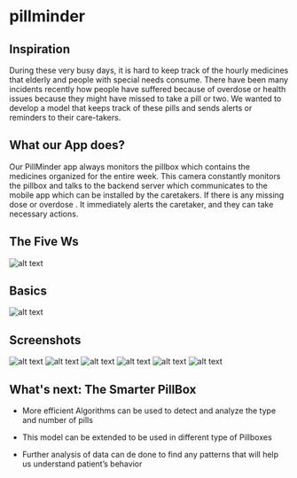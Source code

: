 # pillminder

## Inspiration
During these very busy days, it is hard to keep track of the hourly medicines that elderly and people with special needs consume. There have been many incidents recently how people have suffered because of overdose or health issues because they might have missed to take a pill or two.
We wanted to develop a model that keeps track of these pills and sends alerts or reminders to their care-takers.

## What our App does?
Our PillMinder app always monitors the pillbox which contains the medicines organized for the entire week. This camera constantly monitors the pillbox and talks to the backend server which communicates to the mobile app which can be installed by the caretakers. If there is any missing dose or overdose . It immediately alerts the caretaker, and they can take necessary actions.

## The Five Ws
![alt text](https://github.com/rajputpravin/pillminder/blob/master/artifacts/FiveWhys.PNG?raw=true)

## Basics
![alt text](https://github.com/rajputpravin/pillminder/blob/master/artifacts/architectureDiag.PNG?raw=true)

## Screenshots
![alt text](https://github.com/rajputpravin/pillminder/blob/master/artifacts/login.PNG?raw=true)
![alt text](https://github.com/rajputpravin/pillminder/blob/master/artifacts/emptyPillBox.PNG?raw=true)
![alt text](https://github.com/rajputpravin/pillminder/blob/master/artifacts/filledPillBox.PNG?raw=true)
![alt text](https://github.com/rajputpravin/pillminder/blob/master/artifacts/WeekCalendarView.PNG?raw=true)
![alt text](https://github.com/rajputpravin/pillminder/blob/master/artifacts/pullUpNotification.PNG?raw=true)
![alt text](https://github.com/rajputpravin/pillminder/blob/master/artifacts/sideMenuView.PNG?raw=true)

## What's next: The Smarter PillBox
- More efficient Algorithms can be used to detect and analyze the type and number of pills 

- This model can be extended to be used in different type of Pillboxes

- Further analysis of data can de done to find any patterns that will help us understand patient’s behavior



